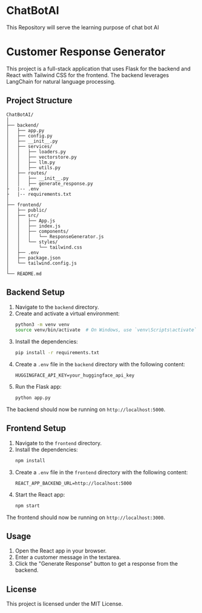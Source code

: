 # ChatBotAI
This Repository will serve the learning purpose of chat bot AI

# Customer Response Generator

This project is a full-stack application that uses Flask for the backend and React with Tailwind CSS for the frontend. The backend leverages LangChain for natural language processing.

## Project Structure
```
ChatBotAI/
│
├── backend/
│   ├── app.py
│   ├── config.py
│   ├── __init__.py
│   ├── services/
│   │   ├── loaders.py
│   │   ├── vectorstore.py
│   │   ├── llm.py
│   │   ├── utils.py
│   ├── routes/
│   │   ├── __init__.py
│   │   ├── generate_response.py
├   |-- .env
├   |-- requirements.txt
│
├── frontend/
│   ├── public/
│   ├── src/
│   │   ├── App.js
│   │   ├── index.js
│   │   ├── components/
│   │   │   └── ResponseGenerator.js
│   │   └── styles/
│   │       └── tailwind.css
│   ├── .env
│   ├── package.json
│   └── tailwind.config.js
│
└── README.md
```

## Backend Setup

1. Navigate to the `backend` directory.
2. Create and activate a virtual environment:
   ```bash
   python3 -m venv venv
   source venv/bin/activate  # On Windows, use `venv\Scripts\activate`
   ```
3. Install the dependencies:
   ```bash
   pip install -r requirements.txt
   ```
4. Create a `.env` file in the `backend` directory with the following content:
   ```
   HUGGINGFACE_API_KEY=your_huggingface_api_key
   ```
5. Run the Flask app:
   ```bash
   python app.py
   ```

The backend should now be running on `http://localhost:5000`.

## Frontend Setup

1. Navigate to the `frontend` directory.
2. Install the dependencies:
   ```bash
   npm install
   ```
3. Create a `.env` file in the `frontend` directory with the following content:
   ```
   REACT_APP_BACKEND_URL=http://localhost:5000
   ```
4. Start the React app:
   ```bash
   npm start
   ```

The frontend should now be running on `http://localhost:3000`.

## Usage

1. Open the React app in your browser.
2. Enter a customer message in the textarea.
3. Click the "Generate Response" button to get a response from the backend.

## License

This project is licensed under the MIT License.